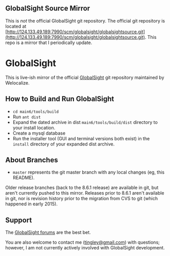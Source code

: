 GlobalSight Source Mirror
-------------------------------------------------------------

This is *not* the official GlobalSight git repository.  The official
git repository is located at [http://124.133.49.189:7990/scm/globalsight/globalsightsource.git](http://124.133.49.189:7990/scm/globalsight/globalsightsource.git).
This repo is a mirror that I periodically update.

GlobalSight
===========

This is live-ish mirror of the official [GlobalSight](http://globalsight.com)
git repository maintained by Welocalize.


How to Build and Run GlobalSight
--------------------------------
* `cd main6/tools/build`
* Run `ant dist`
* Expand the dated archive in dist `main6/tools/build/dist` directory to your install location.
* Create a mysql database
* Run the installer tool (GUI and terminal versions both exist) in the `install` directory of your expanded dist archive.

About Branches
--------------
* `master` represents the git master branch with any local changes (eg, this README).

Older release branches (back to the 8.6.1 release) are available in git, but
aren't currently pushed to this mirror.  Releases prior to 8.6.1 aren't
available in git, nor is revision history prior to the migration from CVS to
git (which happened in early 2015).

Support
-------
The [GlobalSight forums](http://www.globalsight.com/forums/) are the best bet.

You are also welcome to contact me (tingley@gmail.com) with
questions; however, I am not currently actively involved with GlobalSight
development.
